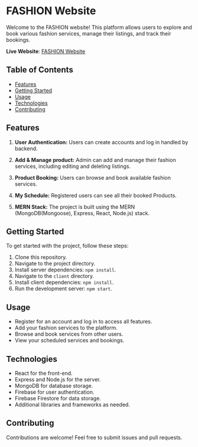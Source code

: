 # FASHION Website

Welcome to the FASHION website! This platform allows users to explore and book various fashion services, manage their listings, and track their bookings.

**Live Website**: [FASHION Website](https://fashion-ecommerce-team.netlify.app/)

## Table of Contents

- [Features](#features)
- [Getting Started](#getting-started)
- [Usage](#usage)
- [Technologies](#technologies)
- [Contributing](#contributing)


## Features

1. **User Authentication:** Users can create accounts and log in handled by backend.

2. **Add & Manage product:** Admin can add and manage their fashion services, including editing and deleting listings.

3. **Product Booking:** Users can browse and book available fashion services.

4. **My Schedule:** Registered users can see all their booked Products.

5. **MERN Stack:** The project is built using the MERN (MongoDB(Mongoose), Express, React, Node.js) stack.

## Getting Started

To get started with the project, follow these steps:

1. Clone this repository.
2. Navigate to the project directory.
3. Install server dependencies: `npm install`.
4. Navigate to the `client` directory.
5. Install client dependencies: `npm install`.
6. Run the development server: `npm start`.

## Usage

- Register for an account and log in to access all features.
- Add your fashion services to the platform.
- Browse and book services from other users.
- View your scheduled services and bookings.

## Technologies

- React for the front-end.
- Express and Node.js for the server.
- MongoDB for database storage.
- Firebase for user authentication.
- Firebase Firestore for data storage.
- Additional libraries and frameworks as needed.

## Contributing

Contributions are welcome! Feel free to submit issues and pull requests.


